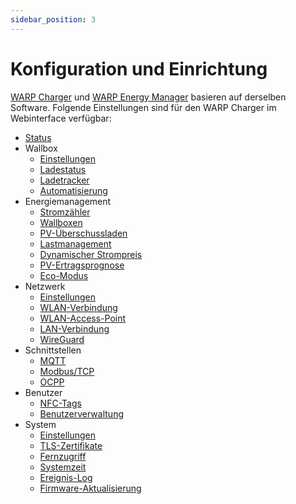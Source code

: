 ```yaml
---
sidebar_position: 3
---
```


# Konfiguration und Einrichtung

[WARP Charger](/warp_charger/introduction.md) und [WARP Energy Manager](/docs/warp_energy_manager/introduction) basieren auf derselben Software. Folgende Einstellungen sind für den WARP Charger 
im Webinterface verfügbar:
 
 * [Status](/docs/webinterface/status.md)
 * Wallbox
   * [Einstellungen](/docs/webinterface/wallbox/settings.md)
   * [Ladestatus](/docs/webinterface/wallbox/charge_status.md)
   * [Ladetracker](/docs/webinterface/wallbox/charge_tracker.md)
   * [Automatisierung](/docs/webinterface/wallbox/automation.md)
 * Energiemanagement
   * [Stromzähler](/docs/webinterface/energy_management/energy_meters.md)
   * [Wallboxen](/docs/webinterface/energy_management/wallboxes.md)
   * [PV-Überschussladen](/docs/webinterface/energy_management/pv-excess-charging.md)
   * [Lastmanagement](/docs/webinterface/energy_management/loadmanagement.md)
   * [Dynamischer Strompreis](/docs/webinterface/energy_management/dynamic_tariffs.md)
   * [PV-Ertragsprognose](/docs/webinterface/energy_management/solar_forecast.md)
   * [Eco-Modus](/docs/webinterface/energy_management/eco_mode.md)
 * Netzwerk
   * [Einstellungen](/docs/webinterface/network/settings.md)
   * [WLAN-Verbindung](/docs/webinterface/network/wifi-connection.md)
   * [WLAN-Access-Point](/docs/webinterface/network/wifi-accesspoint.md)
   * [LAN-Verbindung](/docs/webinterface/network/lan-connection.md)
   * [WireGuard](/docs/webinterface/network/wireguard.md)
 * Schnittstellen
   * [MQTT](/docs/interfaces/mqtt_http/introduction.md)
   * [Modbus/TCP](/docs/webinterface/interfaces/modbus_tcp.md)
   * [OCPP](/docs/webinterface/interfaces/ocpp.md)
 * Benutzer
   * [NFC-Tags](/docs/webinterface/users/nfc-tags.md)
   * [Benutzerverwaltung](/docs/webinterface/users/user_management.md)
 * System
   * [Einstellungen](/docs/webinterface/system/settings.md)
   * [TLS-Zertifikate](/docs/webinterface/system/tls-certificates.md)
   * [Fernzugriff](/docs/webinterface/system/remote_access.md)
   * [Systemzeit](/docs/webinterface/system/system_time.md)
   * [Ereignis-Log](/docs/webinterface/system/event_log)
   * [Firmware-Aktualisierung](/docs/webinterface/system/firmware_update)
